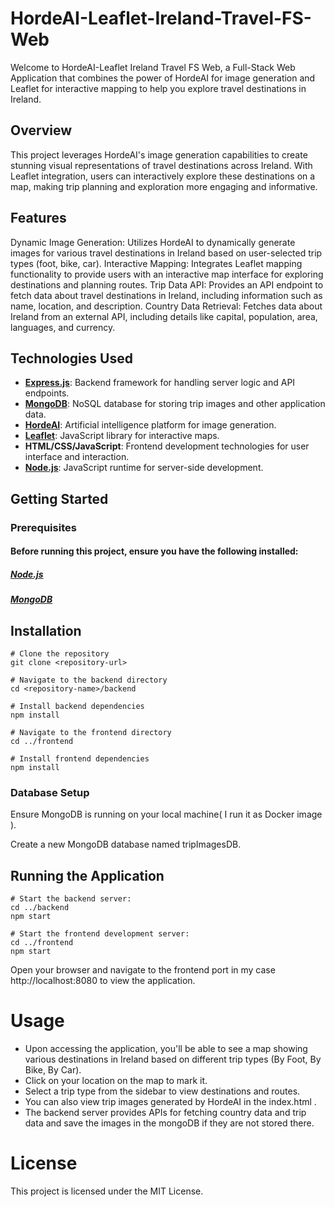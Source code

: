 # HordeAI-Leaflet-Ireland-Travel-FS-Web
Welcome to HordeAI-Leaflet Ireland Travel FS Web, a Full-Stack Web Application that combines the power of HordeAI for image generation and Leaflet for interactive mapping to help you explore travel destinations in Ireland.

## Overview
This project leverages HordeAI's image generation capabilities to create stunning visual representations of travel destinations across Ireland. With Leaflet integration, users can interactively explore these destinations on a map, making trip planning and exploration more engaging and informative.


## Features
Dynamic Image Generation: Utilizes HordeAI to dynamically generate images for various travel destinations in Ireland based on user-selected trip types (foot, bike, car).
Interactive Mapping: Integrates Leaflet mapping functionality to provide users with an interactive map interface for exploring destinations and planning routes.
Trip Data API: Provides an API endpoint to fetch data about travel destinations in Ireland, including information such as name, location, and description.
Country Data Retrieval: Fetches data about Ireland from an external API, including details like capital, population, area, languages, and currency.

## Technologies Used

- **[Express.js](https://expressjs.com/)**: Backend framework for handling server logic and API endpoints.
- **[MongoDB](https://www.mongodb.com/)**: NoSQL database for storing trip images and other application data.
- **[HordeAI](https://stablehorde.net/api/)**: Artificial intelligence platform for image generation.
- **[Leaflet](https://leafletjs.com)**: JavaScript library for interactive maps.
- **HTML/CSS/JavaScript**: Frontend development technologies for user interface and interaction.
- **[Node.js](https://nodejs.org/)**: JavaScript runtime for server-side development.


## Getting Started
### Prerequisites

#### Before running this project, ensure you have the following installed:

##### [Node.js](https://nodejs.org/)

##### [MongoDB](https://www.mongodb.com/)

## Installation
```
# Clone the repository
git clone <repository-url>
```
```
# Navigate to the backend directory
cd <repository-name>/backend
```
```
# Install backend dependencies
npm install
```
```
# Navigate to the frontend directory
cd ../frontend
```
```
# Install frontend dependencies
npm install
```

### Database Setup

Ensure MongoDB is running on your local machine( I run it as Docker image ).

Create a new MongoDB database named tripImagesDB.

## Running the Application
```
# Start the backend server:
cd ../backend
npm start
```
```
# Start the frontend development server:
cd ../frontend
npm start
```
Open your browser and navigate to the frontend port in my case http://localhost:8080 to view the application.

# Usage
- Upon accessing the application, you'll be able to see a map showing various destinations in Ireland based on different trip types (By Foot, By Bike, By Car).
- Click on your location on the map to mark it.
- Select a trip type from the sidebar to view destinations and routes.
- You can also view trip images generated by HordeAI in the index.html .
- The backend server provides APIs for fetching country data and trip data and save the images in the mongoDB if they are not stored there.

# License
This project is licensed under the MIT License.

